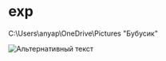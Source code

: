 # exp


C:\Users\anyap\OneDrive\Pictures "Бубусик"


![Альтернативный текст](/c/Users/anyap/OneDrive/Pictures/Бубусик.jpg)
